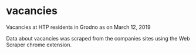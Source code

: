 # vacancies
Vacancies at HTP residents in Grodno as on March 12, 2019


Data about vacancies was scraped from the companies sites using the Web Scraper chrome extension. 
